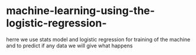# machine-learning-using-the-logistic-regression-
 herre we use stats model and logistic regression for training of the machine and to predict  if any data we will give what happens 
